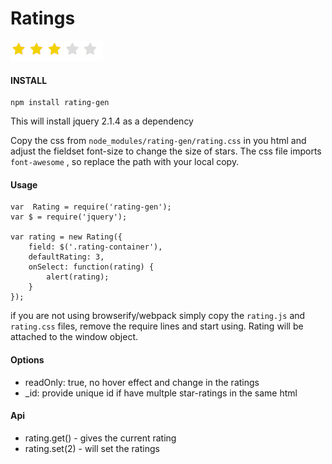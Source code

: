 # Ratings

![Alt text](rating.png "Ratings")

#### INSTALL
    npm install rating-gen

This will install jquery 2.1.4 as a dependency

Copy the css from `node_modules/rating-gen/rating.css` in you html  and adjust the fieldset font-size to change the size of stars.
The css file imports `font-awesome` , so replace the path with your local copy.

#### Usage
    var  Rating = require('rating-gen');
    var $ = require('jquery');

    var rating = new Rating({
        field: $('.rating-container'),
        defaultRating: 3,
        onSelect: function(rating) {
            alert(rating);
        }
    });

if you are not using browserify/webpack  simply copy the `rating.js` and `rating.css` files, remove
the require lines and start using. Rating will be attached to the window object.

#### Options

- readOnly: true, no hover effect and change in the ratings
- _id: provide unique id if have multple star-ratings in the same html


#### Api
- rating.get() - gives the current rating
- rating.set(2) - will set the ratings